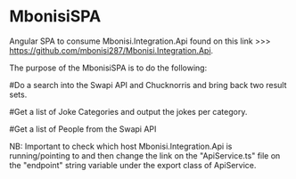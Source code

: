 # MbonisiSPA

Angular SPA to consume Mbonisi.Integration.Api found on this link >>> https://github.com/mbonisi287/Mbonisi.Integration.Api.

The purpose of the MbonisiSPA is to do the following:

  #Do a search into the Swapi API and Chucknorris and bring back two result sets.
  
  #Get a list of Joke Categories and output the jokes per category.
  
  #Get a list of People from the Swapi API
  
 NB: Important to check which host Mbonisi.Integration.Api is running/pointing to and then change the link on the "ApiService.ts" file on the "endpoint" string variable under the export class of ApiService.

